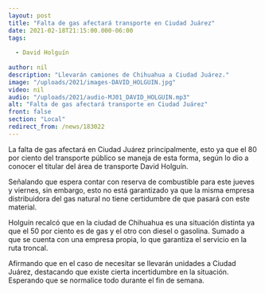 ```yaml
---
layout: post
title: "Falta de gas afectará transporte en Ciudad Juárez"
date: 2021-02-18T21:15:00.000-06:00
tags:
  
  - David Holguín
  
author: nil
description: "Llevarán camiones de Chihuahua a Ciudad Juárez."
image: "/uploads/2021/images-DAVID_HOLGUIN.jpg"
video: nil
audio: "/uploads/2021/audio-MJ01_DAVID_HOLGUIN.mp3"
alt: "Falta de gas afectará transporte en Ciudad Juárez"
front: false
section: "Local"
redirect_from: /news/183022
---
```


La falta de gas afectará en Ciudad Juárez principalmente, esto ya que el 80 por ciento del transporte público se maneja de esta forma, según lo dio a conocer el titular del área de transporte David Holguín.

Señalando que espera contar con reserva de combustible para este jueves y viernes, sin embargo, esto no está garantizado ya que la misma empresa distribuidora del gas natural no tiene certidumbre de que pasará con este material.

Holguín recalcó que en la ciudad de Chihuahua es una situación distinta ya que el 50 por ciento es de gas y el otro con diesel o gasolina. Sumado a que se cuenta con una empresa propia, lo que garantiza el servicio en la ruta troncal.

Afirmando que en el caso de necesitar se llevarán unidades a Ciudad Juárez, destacando que existe cierta incertidumbre en la situación. Esperando que se normalice todo durante el fin de semana.